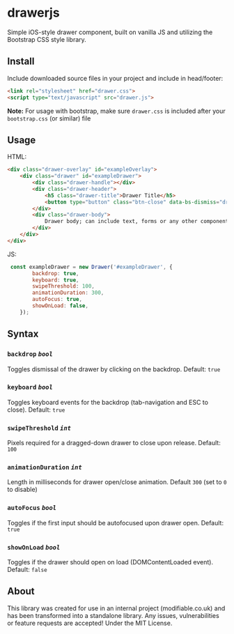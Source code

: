 # drawerjs
Simple iOS-style drawer component, built on vanilla JS and utilizing the Bootstrap CSS style library.

## Install

Include downloaded source files in your project and include in head/footer:
```html
<link rel="stylesheet" href="drawer.css">
<script type="text/javascript" src="drawer.js">
```
**Note:** For usage with bootstrap, make sure `drawer.css` is included after your `bootstrap.css` (or similar) file

## Usage

HTML:
```html
<div class="drawer-overlay" id="exampleOverlay">
    <div class="drawer" id="exampleDrawer">
        <div class="drawer-handle"></div>
        <div class="drawer-header">
            <h5 class="drawer-title">Drawer Title</h5>
            <button type="button" class="btn-close" data-bs-dismiss="drawer" aria-label="Close"></button>
        </div>
        <div class="drawer-body">
            Drawer body; can include text, forms or any other component.
        </div>
    </div>
</div>
```

JS:
```js
 const exampleDrawer = new Drawer('#exampleDrawer', {
        backdrop: true,
        keyboard: true,
        swipeThreshold: 100,
        animationDuration: 300,
        autoFocus: true,
        showOnLoad: false,
    });
```

## Syntax

### `backdrop` *`bool`*
Toggles dismissal of the drawer by clicking on the backdrop. Default: `true`

### `keyboard` *`bool`*
Toggles keyboard events for the backdrop (tab-navigation and ESC to close). Default: `true`

### `swipeThreshold` *`int`*
Pixels required for a dragged-down drawer to close upon release. Default: `100`

### `animationDuration` *`int`*
Length in milliseconds for drawer open/close animation. Default `300` (set to `0` to disable)

### `autoFocus` *`bool`*
Toggles if the first input should be autofocused upon drawer open. Default: `true`

### `showOnLoad` *`bool`*
Toggles if the drawer should open on load (DOMContentLoaded event). Default: `false`

## About
This library was created for use in an internal project (modifiable.co.uk) and has been transformed into a standalone library. Any issues, vulnerabilities or feature requests are accepted! Under the MIT License.
